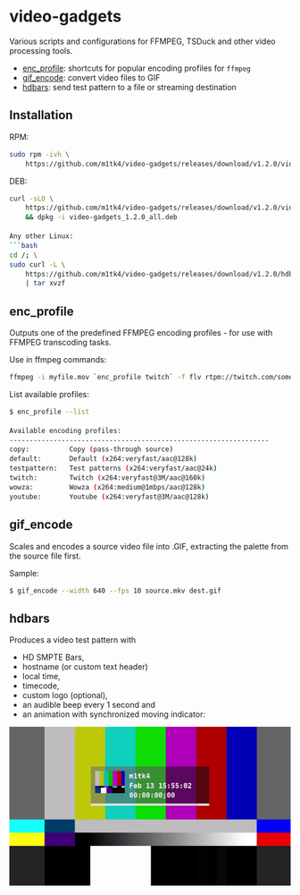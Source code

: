 # video-gadgets
Various scripts and configurations for FFMPEG, TSDuck and other video processing tools.

- [enc_profile](#enc_profile): shortcuts for popular encoding profiles for `ffmpeg`
- [gif_encode](#gif_encode): convert video files to GIF
- [hdbars](#hdbars): send test pattern to a file or streaming destination

## Installation

RPM:
```bash
sudo rpm -ivh \
    https://github.com/m1tk4/video-gadgets/releases/download/v1.2.0/video-gadgets-1.2.0.noarch.rpm
```

DEB:
```bash
curl -sLO \
    https://github.com/m1tk4/video-gadgets/releases/download/v1.2.0/video-gadgets_1.2.0_all.deb \ 
    && dpkg -i video-gadgets_1.2.0_all.deb 

Any other Linux:
```bash
cd /; \
sudo curl -L \
    https://github.com/m1tk4/video-gadgets/releases/download/v1.2.0/hdbars \
    | tar xvzf
```

## enc_profile
Outputs one of the predefined FFMPEG encoding profiles - for use with FFMPEG transcoding
tasks.

Use in ffmpeg commands:
```bash
ffmpeg -i myfile.mov `enc_profile twitch` -f flv rtpm://twitch.com/something
```

List available profiles:
```bash
$ enc_profile --list
 
Available encoding profiles:
-----------------------------------------------------------------
copy:          Copy (pass-through source)
default:       Default (x264:veryfast/aac@128k)
testpattern:   Test patterns (x264:veryfast/aac@24k)
twitch:        Twitch (x264:veryfast@3M/aac@160k)
wowza:         Wowza (x264:medium@1mbps/aac@128k)
youtube:       Youtube (x264:veryfast@3M/aac@128k)
```

## gif_encode

Scales and encodes a source video file into .GIF, extracting the palette from the source file first.

Sample:
```bash
$ gif_encode --width 640 --fps 10 source.mkv dest.gif
```
## hdbars 
Produces a video test pattern with 

- HD SMPTE Bars, 
- hostname (or custom text header) 
- local time, 
- timecode,
- custom logo (optional), 
- an audible beep every 1 second and 
- an animation with synchronized moving indicator:

![hdbars screenshot](/assets/hdbars-screenshot.gif)
